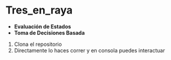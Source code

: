 # Tres_en_raya

- **Evaluación de Estados**
- **Toma de Decisiones Basada**
  
1. Clona el repositorio
2. Directamente lo haces correr y en consola puedes interactuar

